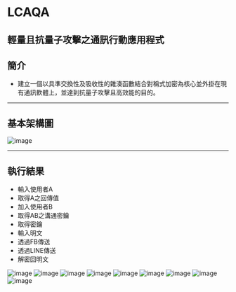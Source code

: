 # LCAQA
輕量且抗量子攻擊之通訊行動應用程式
---
## 簡介
* 建立一個以具準交換性及吸收性的雜湊函數結合對稱式加密為核心並外掛在現有通訊軟體上，並達到抗量子攻擊且高效能的目的。
---
## 基本架構圖
![image](https://user-images.githubusercontent.com/10221555/132671411-41aa65a2-1431-43f0-af9b-789a49189baf.png)

---
## 執行結果

* 輸入使用者A
* 取得A之回傳值
* 加入使用者B
* 取得AB之溝通密鑰
* 取得密鑰 
* 輸入明文 
* 透過FB傳送 
* 透過LINE傳送 
* 解密回明文

![image](https://user-images.githubusercontent.com/10221555/132671469-d5aead3c-16ed-44f8-8e01-7249f37fbc22.png)
![image](https://user-images.githubusercontent.com/10221555/132671475-e6bc2e7e-6234-4f33-bd6b-b2526de7672b.png)
![image](https://user-images.githubusercontent.com/10221555/132671483-5f61996b-8f1e-44ee-aae9-20f8b5735ad5.png)
![image](https://user-images.githubusercontent.com/10221555/132671490-205bbf72-67c8-44e3-ac4f-8b76070e2e60.png)
![image](https://user-images.githubusercontent.com/10221555/132671502-fb6b9ae7-6432-415e-a556-f59a85f2e8a4.png)
![image](https://user-images.githubusercontent.com/10221555/132671505-7a3c4919-26ee-46b8-b4d7-29ba2ff40450.png)
![image](https://user-images.githubusercontent.com/10221555/132671509-42c19ef7-a2b1-4a10-9bef-1a5b48ec44bf.png)
![image](https://user-images.githubusercontent.com/10221555/132671518-a751eaa3-ee56-44a5-9d4c-140f2a23efe8.png)
![image](https://user-images.githubusercontent.com/10221555/132671525-b5eb7ab3-7236-4c86-8564-b4027ad32a9e.png)
